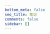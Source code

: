 ```yaml
---
bottom_meta: false
seo_title: 笔记
comments: false
sidebar: []
---
```


<center>
<i class="fad fa-books fa-5x"></i>
</center>
